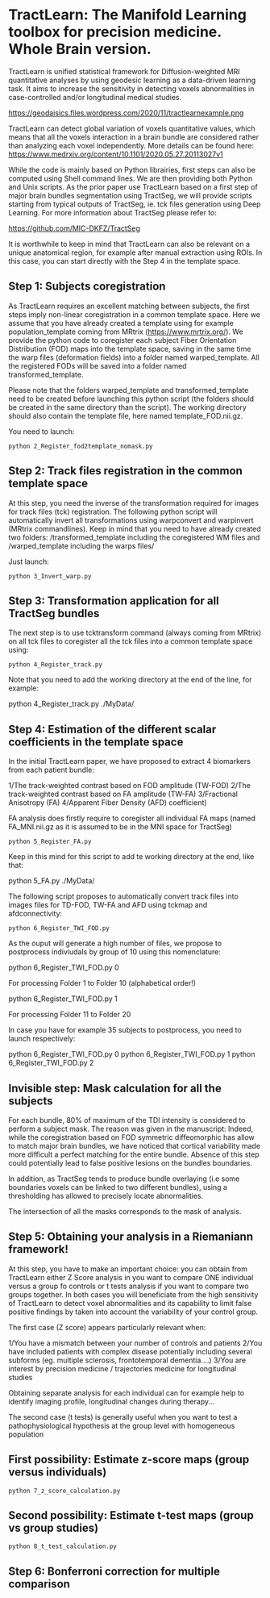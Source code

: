 # TractLearn: The Manifold Learning toolbox for precision medicine. Whole Brain version.

TractLearn is unified statistical framework for Diffusion-weighted MRI quantitative analyses by using geodesic learning as a data-driven learning task. It aims to increase the sensitivity in detecting voxels abnormalities in case-controlled and/or longitudinal medical studies. 

https://geodaisics.files.wordpress.com/2020/11/tractlearnexample.png

TractLearn can detect global variation of voxels quantitative values, which means that all the voxels interaction in a brain bundle are considered rather than analyzing each voxel independently. More details can be found here: https://www.medrxiv.org/content/10.1101/2020.05.27.20113027v1

While the code is mainly based on Python librairies, first steps can also be computed using Shell command lines. We are then providing both Python and Unix scripts.
As the prior paper use TractLearn based on a first step of major brain bundles segmentation using TractSeg, we will provide scripts starting from typical outputs of TractSeg, ie. tck files generation using Deep Learning. For more information about TractSeg please refer to:

https://github.com/MIC-DKFZ/TractSeg

It is worthwhile to keep in mind that TractLearn can also be relevant on a unique anatomical region, for example after manual extraction using ROIs. In this case, you can start directly with the Step 4 in the template space.

## Step 1: Subjects coregistration

As TractLearn requires an excellent matching between subjects, the first steps imply non-linear coregistration in a common template space. 
Here we assume that you have already created a template using for example population_template coming from MRtrix (https://www.mrtrix.org/).
We provide the python code to coregister each subject Fiber Orientation Distribution (FOD) maps into the template space, saving in the same time the warp files (deformation fields) into a folder named warped_template. All the registered FODs will be saved into a folder named transformed_template.

Please note that the folders warped_template and transformed_template need to be created before launching this python script (the folders should be created in the same directory than the script). The working directory should also contain the template file, here named template_FOD.nii.gz.

You need to launch:
```
python 2_Register_fod2template_nomask.py
```

## Step 2: Track files registration in the common template space

At this step, you need the inverse of the transformation required for images for track files (tck) registration. The following python script will automatically invert all transformations using warpconvert and warpinvert (MRtrix commandlines). Keep in mind that you need to have already created two folders: /transformed_template including the coregistered WM files and /warped_template including the warps files/

Just launch:

```
python 3_Invert_warp.py
```

## Step 3: Transformation application for all TractSeg bundles

The next step is to use tcktransform command (always coming from MRtrix) on all tck files to coregister all the tck files into a common template space using:
```
python 4_Register_track.py
```
Note that you need to add the working directory at the end of the line, for example:

python 4_Register_track.py ./MyData/

## Step 4: Estimation of the different scalar coefficients in the template space

In the initial TractLearn paper, we have proposed to extract 4 biomarkers from each patient bundle:

1/The track-weighted contrast based on FOD amplitude (TW-FOD)
2/The track-weighted contrast based on FA amplitude (TW-FA)
3/Fractional Anisotropy (FA)
4/Apparent Fiber Density (AFD) coefficient) 

FA analysis does firstly require to coregister all individual FA maps (named FA_MNI.nii.gz as it is assumed to be in the MNI space for TractSeg)

```
python 5_Register_FA.py
```
Keep in this mind for this script to add te working directory at the end, like that:

python 5_FA.py ./MyData/

The following script proposes to automatically convert track files into images files for TD-FOD, TW-FA and AFD using tckmap and afdconnectivity:

```
python 6_Register_TWI_FOD.py
```

As the ouput will generate a high number of files, we propose to postprocess indiviudals by group of 10 using this nomenclature:

python 6_Register_TWI_FOD.py 0

For processing Folder 1 to Folder 10 (alphabetical order!) 

python 6_Register_TWI_FOD.py 1

For processing Folder 11 to Folder 20

In case you have for example 35 subjects to postprocess, you need to launch respectively:

python 6_Register_TWI_FOD.py 0
python 6_Register_TWI_FOD.py 1
python 6_Register_TWI_FOD.py 2

## Invisible step: Mask calculation for all the subjects

For each bundle, 80% of maximum of the TDI intensity is considered to perform a subject mask. The reason was given in the manuscript: Indeed, while the coregistration based on FOD symmetric diffeomorphic has allow to match major brain bundles, we have noticed that cortical variability made more difficult a perfect matching for the entire bundle. Absence of this step could potentially lead to false positive lesions on the bundles boundaries. 

In addition, as TractSeg tends to produce bundle overlaying (i.e some boundaries voxels can be linked to two different bundles), using a thresholding has allowed to precisely locate abnormalities.

The intersection of all the masks corresponds to the mask of analysis.

## Step 5: Obtaining your analysis in a Riemaniann framework!

At this step, you have to make an important choice: you can obtain from TractLearn either Z Score analysis in you want to compare ONE individual versus a group fo controls or t tests analysis if you want to compare two groups together. In both cases you will beneficiate from the high sensitivity of TractLearn to detect voxel abnormalities and its capability to limit false positive findings by taken into account the variability of your control group.

The first case (Z score) appears particularly relevant when:

1/You have a mismatch between your number of controls and patients
2/You have included patients with complex disease potentially including several subforms (eg. multiple sclerosis, frontotemporal dementia....)
3/You are interest by precision medicine / trajectories medicine for longitudinal studies

Obtaining separate analysis for each individual can for example help to identify imaging profile, longitudinal changes during therapy...

The second case (t tests) is generally useful when you want to test a pathophysiological hypothesis at the group level with homogeneous population

## First possibility: Estimate z-score maps (group versus individuals)

```
python 7_z_score_calculation.py
```

## Second possibility: Estimate t-test maps (group vs group studies)

```
python 8_t_test_calculation.py
```

## Step 6: Bonferroni correction for multiple comparison



